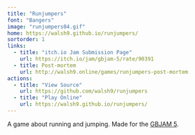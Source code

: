 ```yaml
---
title: "Runjumpers"
font: "Bangers"
image: "runjumpers04.gif"
home: https://walsh9.github.io/runjumpers/
sortorder: 1
links:
  - title: "itch.io Jam Submission Page"
    url: https://itch.io/jam/gbjam-5/rate/90391
  - title: Post-mortem
    url: http://walsh9.online/games/runjumpers-post-mortem
actions:
  - title: "View Source"
    url: https://github.com/walsh9/runjumpers
  - title: "Play Online"
    url: https://walsh9.github.io/runjumpers/
---
```


A game about running and jumping.
Made for the [GBJAM 5](https://itch.io/jam/gbjam-5).
